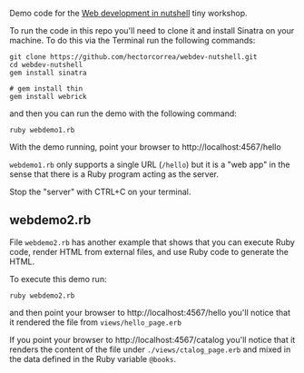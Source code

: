 Demo code for the [Web development in nutshell](https://docs.google.com/presentation/d/1SG0GHzKND0RO6X8LOGVJeqwMFpy1RXY-0Gt7vwm9c6I/edit#slide=id.g25432a504aa_0_5) tiny workshop.

To run the code in this repo you'll need to clone it and install Sinatra on your machine. To do this via the Terminal run the following commands:

```
git clone https://github.com/hectorcorrea/webdev-nutshell.git
cd webdev-nutshell
gem install sinatra

# gem install thin
gem install webrick

```

and then you can run the demo with the following command:

```
ruby webdemo1.rb
```

With the demo running, point your browser to http://localhost:4567/hello

`webdemo1.rb` only supports a single URL (`/hello`) but it is a "web app" in the sense that there is a Ruby program acting as the server.

Stop the "server" with CTRL+C on your terminal.

## webdemo2.rb

File `webdemo2.rb` has another example that shows that you can execute Ruby code, render HTML from external files, and use Ruby code to generate the HTML.

To execute this demo run:

```
ruby webdemo2.rb
```

and then point your browser to http://localhost:4567/hello you'll notice that it rendered the file from `views/hello_page.erb`

If you point your browser to http://localhost:4567/catalog you'll notice that it renders the content of the file under `./views/ctalog_page.erb` and mixed in the data defined in the Ruby variable `@books`.
